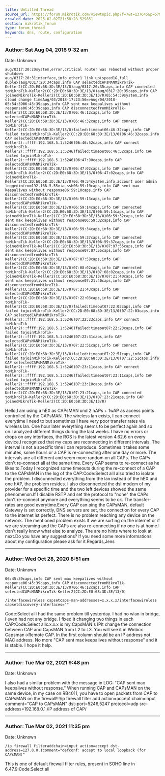 ```yaml
---
title: Untitled Thread
source_url: https://forum.mikrotik.com/viewtopic.php?f=7&t=137645&p=679397#p679397
crawled_date: 2025-02-02T21:58:28.529851
section: mikrotik_forum
type: forum_thread
keywords: dns, route, configuration
---
```


### Author: Sat Aug 04, 2018 9:32 am
Date: Unknown

```
aug/0317:20:20system,error,critical router was rebooted without proper shutdown 
aug/0317:20:31interface,info ether1 link up(speed1G,full duplex)aug/0317:20:34caps,info CAP selectedCAPsMANMikroTik-Keller2(CC:2D:E0:68:3D:3E/13/0)aug/0317:20:35caps,info CAP connected toMikroTik-Keller2(CC:2D:E0:68:3D:3E/13/0)aug/0317:20:35caps,info CAP joinedMikroTik-Keller2(CC:2D:E0:68:3D:3E/13/0)05:54:39system,info cloud change timeAug/03/2018-17:23:56=>Aug/04/2018-05:54:3906:45:39caps,info CAP sent max keepalives without response06:45:39caps,info CAP disconnectedfromMikroTik-Keller2(CC:2D:E0:68:3D:3E/13/0)06:46:12caps,info CAP selectedCAPsMANMikroTik-Keller2(CC:2D:E0:68:3D:3E/13/0)06:46:32caps,info CAP connect toMikroTik-Keller2(CC:2D:E0:68:3D:3E/13/0)failed:timeout06:46:32caps,info CAP failed tojoinMikroTik-Keller2(CC:2D:E0:68:3D:3E/13/0)06:46:32caps,info CAP selectedCAPsMANMikroTik-Keller2(::ffff:192.168.5.1:5246)06:46:52caps,info CAP connect toMikroTik-Keller2(::ffff:192.168.5.1:5246)failed:timeout06:46:52caps,info CAP failed tojoinMikroTik-Keller2(::ffff:192.168.5.1:5246)06:47:00caps,info CAP selectedCAPsMANMikroTik-Keller2(CC:2D:E0:68:3D:3E/13/0)06:47:02caps,info CAP connected toMikroTik-Keller2(CC:2D:E0:68:3D:3E/13/0)06:47:02caps,info CAP joinedMikroTik-Keller2(CC:2D:E0:68:3D:3E/13/0)06:49:54system,info,account user admin loggedinfrom192.168.5.55via ssh06:59:10caps,info CAP sent max keepalives without response06:59:10caps,info CAP disconnectedfromMikroTik-Keller2(CC:2D:E0:68:3D:3E/13/0)06:59:13caps,info CAP selectedCAPsMANMikroTik-Keller2(CC:2D:E0:68:3D:3E/13/0)06:59:14caps,info CAP connected toMikroTik-Keller2(CC:2D:E0:68:3D:3E/13/0)06:59:14caps,info CAP joinedMikroTik-Keller2(CC:2D:E0:68:3D:3E/13/0)06:59:32caps,info CAP sent max keepalives without response06:59:32caps,info CAP disconnectedfromMikroTik-Keller2(CC:2D:E0:68:3D:3E/13/0)06:59:34caps,info CAP selectedCAPsMANMikroTik-Keller2(CC:2D:E0:68:3D:3E/13/0)06:59:37caps,info CAP connected toMikroTik-Keller2(CC:2D:E0:68:3D:3E/13/0)06:59:37caps,info CAP joinedMikroTik-Keller2(CC:2D:E0:68:3D:3E/13/0)07:07:55caps,info CAP sent max keepalives without response07:07:55caps,info CAP disconnectedfromMikroTik-Keller2(CC:2D:E0:68:3D:3E/13/0)07:07:58caps,info CAP selectedCAPsMANMikroTik-Keller2(CC:2D:E0:68:3D:3E/13/0)07:08:02caps,info CAP connected toMikroTik-Keller2(CC:2D:E0:68:3D:3E/13/0)07:08:02caps,info CAP joinedMikroTik-Keller2(CC:2D:E0:68:3D:3E/13/0)07:21:40caps,info CAP sent max keepalives without response07:21:40caps,info CAP disconnectedfromMikroTik-Keller2(CC:2D:E0:68:3D:3E/13/0)07:21:43caps,info CAP selectedCAPsMANMikroTik-Keller2(CC:2D:E0:68:3D:3E/13/0)07:22:03caps,info CAP connect toMikroTik-Keller2(CC:2D:E0:68:3D:3E/13/0)failed:timeout07:22:03caps,info CAP failed tojoinMikroTik-Keller2(CC:2D:E0:68:3D:3E/13/0)07:22:03caps,info CAP selectedCAPsMANMikroTik-Keller2(::ffff:192.168.5.1:5246)07:22:23caps,info CAP connect toMikroTik-Keller2(::ffff:192.168.5.1:5246)failed:timeout07:22:23caps,info CAP failed tojoinMikroTik-Keller2(::ffff:192.168.5.1:5246)07:22:31caps,info CAP selectedCAPsMANMikroTik-Keller2(CC:2D:E0:68:3D:3E/13/0)07:22:51caps,info CAP connect toMikroTik-Keller2(CC:2D:E0:68:3D:3E/13/0)failed:timeout07:22:51caps,info CAP failed tojoinMikroTik-Keller2(CC:2D:E0:68:3D:3E/13/0)07:22:51caps,info CAP selectedCAPsMANMikroTik-Keller2(::ffff:192.168.5.1:5246)07:23:11caps,info CAP connect toMikroTik-Keller2(::ffff:192.168.5.1:5246)failed:timeout07:23:11caps,info CAP failed tojoinMikroTik-Keller2(::ffff:192.168.5.1:5246)07:23:18caps,info CAP selectedCAPsMANMikroTik-Keller2(CC:2D:E0:68:3D:3E/13/0)07:23:21caps,info CAP connected toMikroTik-Keller2(CC:2D:E0:68:3D:3E/13/0)07:23:21caps,info CAP joinedMikroTik-Keller2(CC:2D:E0:68:3D:3E/13/0)
```

Hello,I am using a hEX as CAPsMAN und 2 hAPs + 1wAP as access points controlled by the CAPsMAN. The wireless lan exists, I can connect everytime I need to but sometimes I have very poor transfer rates via wireless lan. One hour later everything seems to be perfect again and so on.I analyzed different things during the last weeks. I have no errors or drops on any interfaces, the ROS is the latest version 4.62.6 on every device.I recognized that my caps are reconnecting in different intervals. The interval is not a specific time I can reproduce. Sometimes it takes some minutes, some hours or a CAP is re-connecting after one day or more. The intervals are all different and seem more random on all CAPs. The CAPs don't re-connect all at the same time. Every CAP seems to re-connect as he likes to.Today I recognized some timeouts during the re-connect of a CAP to the CAPsMAN in the log of the CAP:Code:Select allI also tried to isolate the problem. I disconnected everything from the lan instead of the hEX and one hAP, the problem resides. I also disconnected the dsl modem of my provider for a specific time and the two left devices showed the same phenomenon.If I disable RSTP and set the protocol to "none" the CAPs don't re-connect anymore and everything seems to be ok. The transfer-rates are good everytime.Every CAP can ping the CAPsMAN, default Gateway is set correctly, DNS servers are set, the connection for every CAP to the internet ist perfect. There is no problem reaching any device on the network. The mentioned problem exists If we are surfing on the internet or if we are streaming and the CAPs are also re-connecting if no one is at home.I don't really know what else to analyze. The are no hints where to look at next.Do you have any suggestions? If you need some more informations about my configuration please ask for it.Regards,Jens


---
### Author: Wed Oct 28, 2020 8:51 am
Date: Unknown

```
06:45:39caps,info CAP sent max keepalives without response06:45:39caps,info CAP disconnectedfromMikroTik-Keller2(CC:2D:E0:68:3D:3E/13/0)06:46:12caps,info CAP selectedCAPsMANMikroTik-Keller2(CC:2D:E0:68:3D:3E/13/0)
```

```
/interfacewireless capsetcaps-man-addresses=x.x.x.x/interfacewireless capsetdiscovery-interfaces=""
```

Code:Select allI had the same problem till yesterday. I had no wlan in bridge, I even had not any bridge. I fixed it changing two things in each CAP:Code:Select allx.x.x.x is my CapsMAN's IPIt change the connection between CAP and CapsMAN from L2 to L3. You will see it in Winbox Capsman->Remote CAP. In the first column should be an IP address not MAC address. No more "CAP sent max keepalives without response" and it is stable. I hope it help.


---
### Author: Tue Mar 02, 2021 9:48 pm
Date: Unknown

I also had a similar problem with the message in LOG: "CAP sent max keepalives without response."  When running CAP and CAPsMAN on the same device, in my case on RB4011, you have to open packets from CAP to CAPsMAN on the firewall!!!/ip firewall filter add action=accept chain=input comment="CAP to CAPsMAN" dst-port=5246,5247 protocol=udp src-address=192.168.0.1 /IP address of CAP/


---
### Author: Tue Mar 02, 2021 11:35 pm
Date: Unknown

```
/ip firewall filteraddchain=input action=accept dst-address=127.0.0.1comment="defconf: accept to local loopback (for CAPsMAN)"
```

This is one of default firewall filter rules, present in SOHO line in 6.47.9:Code:Select all

